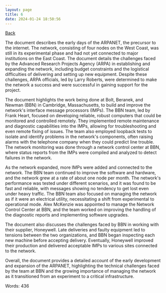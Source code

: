 ```yaml
---
layout: page
title: 6
date: 2024-01-24 18:50:56
---
```


[Back](./)


The document describes the early days of the ARPANET, the precursor to the internet. The network, consisting of four nodes on the West Coast, was still in its experimental phase and had not yet connected to major institutions on the East Coast. The document details the challenges faced by the Advanced Research Projects Agency (ARPA) in establishing and expanding the network, including budget constraints and the logistical difficulties of delivering and setting up new equipment. Despite these challenges, ARPA officials, led by Larry Roberts, were determined to make the network a success and were successful in gaining support for the project.

The document highlights the work being done at Bolt, Beranek, and Newman (BBN) in Cambridge, Massachusetts, to build and improve the network's interface message processors (IMPs). The BBN team, led by Frank Heart, focused on developing reliable, robust computers that could be monitored and controlled remotely. They implemented remote maintenance and diagnostic capabilities into the IMPs, allowing for troubleshooting and even remote fixing of issues. The team also employed loopback tests to isolate and identify problems in the network's components, often raising alarms with the telephone company when they could predict line trouble. The network monitoring was done through a network control center at BBN, where status reports from the IMPs were compiled and analyzed to detect failures in the network.

As the network expanded, more IMPs were added and connected to the network. The BBN team continued to improve the software and hardware, and the network grew at a rate of about one node per month. The network's performance was tested under different scenarios, and it was found to be fast and reliable, with messages showing no tendency to get lost even under heavy traffic. The BBN team also focused on managing the network as if it were an electrical utility, necessitating a shift from experimental to operational mode. Alex McKenzie was appointed to manage the Network Control Center at BBN, and the team worked on improving the handling of the diagnostic reports and implementing software upgrades.

The document also discusses the challenges faced by BBN in working with their supplier, Honeywell. Late deliveries and faulty equipment led to tensions between the two organizations, and BBN began inspecting each new machine before accepting delivery. Eventually, Honeywell improved their production and delivered acceptable IMPs to various sites connected to the network.

Overall, the document provides a detailed account of the early development and expansion of the ARPANET, highlighting the technical challenges faced by the team at BBN and the growing importance of managing the network as it transitioned from an experiment to a critical infrastructure.

Words: 436